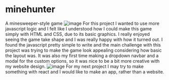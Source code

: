 # minehunter
A minesweeper-style game
![image](https://github.com/Natmonlee/minehunter/assets/126959061/16f1b524-82ed-4f39-8dd7-0ec10c21f4bf)
For this project I wanted to use more javascript logic and I felt like I understood how I could make this game simply with HTML and CSS, due to its basic graphics.
I really enjoyed seeing the game take shape and I was really happy with how it turned out. I found the javascript pretty simple to write and the main challenge with this project was trying to make the game look appealing considering how basic the layout was. It was also my first time making a dropdown navbar and a modal for the custom options, so it was nice to be a bit more creative with my website design.
![image](https://github.com/Natmonlee/minehunter/assets/126959061/6734aa11-be9a-4469-9cae-76e3443713a5)
For my next project I may try to make something with react and I would like to make an app, rather than a website. 
